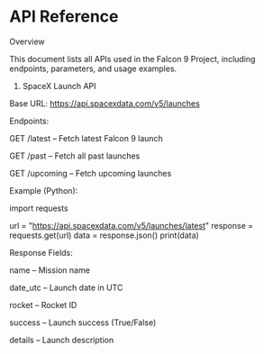 # API Reference

Overview

This document lists all APIs used in the Falcon 9 Project, including endpoints, parameters, and usage examples.

1. SpaceX Launch API

Base URL: https://api.spacexdata.com/v5/launches

Endpoints:

GET /latest – Fetch latest Falcon 9 launch

GET /past – Fetch all past launches

GET /upcoming – Fetch upcoming launches

Example (Python):

import requests

url = "https://api.spacexdata.com/v5/launches/latest"
response = requests.get(url)
data = response.json()
print(data)


Response Fields:

name – Mission name

date_utc – Launch date in UTC

rocket – Rocket ID

success – Launch success (True/False)

details – Launch description